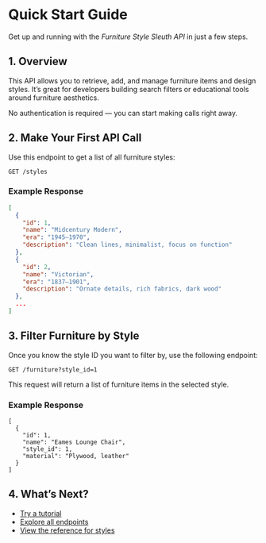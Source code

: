 # Quick Start Guide

Get up and running with the *Furniture Style Sleuth API* in just a few steps.

## 1. Overview

This API allows you to retrieve, add, and manage furniture items and design styles. It’s great for developers building search filters or educational tools around furniture aesthetics.

No authentication is required — you can start making calls right away.

## 2. Make Your First API Call

Use this endpoint to get a list of all furniture styles:

```http
GET /styles
```

### Example Response

```json
[
  {
    "id": 1,
    "name": "Midcentury Modern",
    "era": "1945–1970",
    "description": "Clean lines, minimalist, focus on function"
  },
  {
    "id": 2,
    "name": "Victorian",
    "era": "1837–1901",
    "description": "Ornate details, rich fabrics, dark wood"
  },
  ...
]
```

## 3. Filter Furniture by Style

Once you know the style ID you want to filter by, use the following endpoint:

```http
GET /furniture?style_id=1
``` 

This request will return a list of furniture items in the selected style.

### Example Response

```
[
  {
    "id": 1,
    "name": "Eames Lounge Chair",
    "style_id": 1,
    "material": "Plywood, leather"
  }
]
```

## 4. What’s Next?

- [Try a tutorial](tutorials/tutorial-find-furniture-by-style.md)
- [Explore all endpoints](topic-list.md)
- [View the reference for styles](reference/styles.md)